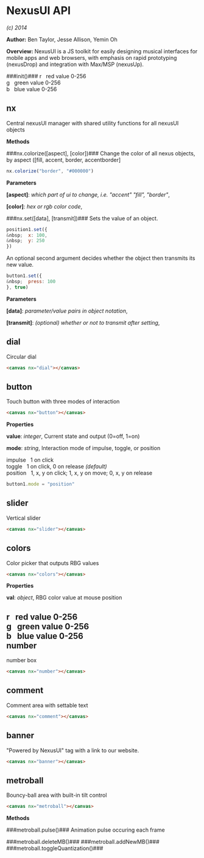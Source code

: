 NexusUI API
===========
*(c) 2014*

**Author:** Ben Taylor, Jesse Allison, Yemin Oh

**Overview:** NexusUI is a JS toolkit for easily designing musical interfaces for mobile apps and web browsers, with emphasis on rapid prototyping (nexusDrop) and integration with Max/MSP (nexusUp).

###init()###
r &nbsp; red value 0-256<br>
g &nbsp; green value 0-256<br>
b &nbsp; blue value 0-256<br>


nx
----
Central nexusUI manager with shared utility functions for all nexusUI objects


**Methods**

###nx.colorize(\[aspect\], \[color\])###
Change the color of all nexus objects, by aspect ([fill, accent, border, accentborder]

```js
nx.colorize("border", "#000000")
```



**Parameters**

**[aspect]**:  *which part of ui to change, i.e. "accent" "fill", "border"*,  


**[color]**:  *hex or rgb color code*,  


###nx.set(\[data\], \[transmit\])###
Sets the value of an object.

```js
position1.set({
&nbsp;	x: 100,
&nbsp;	y: 250
})
```

An optional second argument decides whether the object then transmits its new value.
```js
button1.set({
&nbsp;	press: 100
}, true)
```


**Parameters**

**[data]**:  *parameter/value pairs in object notation*,  


**[transmit]**:  *(optional) whether or not to transmit after setting*,  


dial
------
Circular dial
```html
<canvas nx="dial"></canvas>
```
<canvas nx="dial" style="margin-left:25px"></canvas>

button
--------
Touch button with three modes of interaction
```html
<canvas nx="button"></canvas>
```
<canvas nx="button" style="margin-left:25px"></canvas>

**Properties**

**value**:  *integer*,  Current state and output (0=off, 1=on)

**mode**:  *string*,  Interaction mode of impulse, toggle, or position

impulse &nbsp; 1 on click <br>
toggle &nbsp;  1 on click, 0 on release _(default)_<br>
position &nbsp; 1, x, y on click; 1, x, y on move; 0, x, y on release <br>
```js
button1.mode = "position"
```
slider
--------
Vertical slider
```html
<canvas nx="slider"></canvas>
```
<canvas nx="slider" style="margin-left:25px"></canvas>

colors
--------
Color picker that outputs RBG values
```html
<canvas nx="colors"></canvas>
```
<canvas nx="colors" style="margin-left:25px"></canvas>

**Properties**

**val**:  *object*,  RBG color value at mouse position

r &nbsp; red value 0-256<br>
g &nbsp; green value 0-256<br>
b &nbsp; blue value 0-256<br>
number
--------
number box
```html
<canvas nx="number"></canvas>
```
<canvas nx="number" style="margin-left:25px"></canvas>

comment
---------
Comment area with settable text
```html
<canvas nx="comment"></canvas>
```
<canvas nx="comment" style="margin-left:25px"></canvas>

banner
--------
"Powered by NexusUI" tag with a link to our website.
```html
<canvas nx="banner"></canvas>
```
<canvas nx="banner" style="margin-left:25px"></canvas>

metroball
-----------
Bouncy-ball area with built-in tilt control
```html
<canvas nx="metroball"></canvas>
```
<canvas nx="metroball" style="margin-left:25px"></canvas>

**Methods**

###metroball.pulse()###
Animation pulse occuring each frame


###metroball.deleteMB()###
###metroball.addNewMB()###
###metroball.toggleQuantization()###
